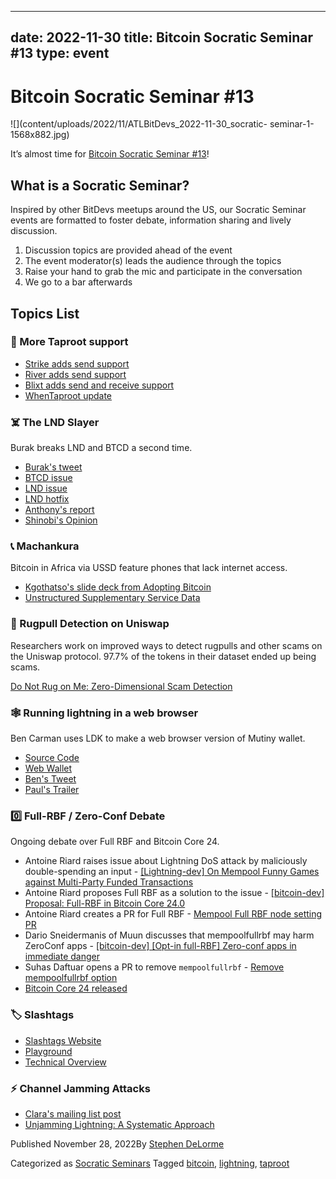
---
date: 2022-11-30
title: Bitcoin Socratic Seminar #13
type: event
---
# Bitcoin Socratic Seminar #13

![](content/uploads/2022/11/ATLBitDevs_2022-11-30_socratic-
seminar-1-1568x882.jpg)

It’s almost time for [Bitcoin Socratic Seminar
#13](https://www.meetup.com/atlantabitdevs/events/289310210/)!

## What is a Socratic Seminar?

Inspired by other BitDevs meetups around the US, our Socratic Seminar events
are formatted to foster debate, information sharing and lively discussion.

  1. Discussion topics are provided ahead of the event
  2. The event moderator(s) leads the audience through the topics
  3. Raise your hand to grab the mic and participate in the conversation
  4. We go to a bar afterwards

## Topics List

### 🥕 More Taproot support

  * [Strike adds send support](https://twitter.com/WhenTaproot/status/1591151451405176832)
  * [River adds send support](https://twitter.com/WhenTaproot/status/1595516874133241856)
  * [Blixt adds send and receive support](https://github.com/hsjoberg/blixt-wallet/releases/tag/v0.6.0)
  * [WhenTaproot update](https://whentaproot.org/#support)

### ☠️ The LND Slayer

Burak breaks LND and BTCD a second time.

  * [Burak's tweet](https://twitter.com/brqgoo/status/1587397646125260802)
  * [BTCD issue](https://github.com/btcsuite/btcd/issues/1906)
  * [LND issue](https://github.com/lightningnetwork/lnd/issues/7096)
  * [LND hotfix](https://github.com/lightningnetwork/lnd/releases/tag/v0.15.4-beta)
  * [Anthony's report](https://twitter.com/ajtowns/status/1587414992961216512)
  * [Shinobi's Opinion](https://bitcoinmagazine.com/technical/exploiting-the-lightning-bug-was-ethical)

### 📞 Machankura

Bitcoin in Africa via USSD feature phones that lack internet access.

  * [Kgothatso's slide deck from Adopting Bitcoin](https://pretalx.com/media/adopting-bitcoin-2022/submissions/TN7E8E/resources/Adopting_Bitcoin_2022-1_SUFmFop.pdf)
  * [Unstructured Supplementary Service Data](https://en.wikipedia.org/wiki/Unstructured_Supplementary_Service_Data)

### 🦄 Rugpull Detection on Uniswap

Researchers work on improved ways to detect rugpulls and other scams on the
Uniswap protocol. 97.7% of the tokens in their dataset ended up being scams.

[Do Not Rug on Me: Zero-Dimensional Scam
Detection](https://arxiv.org/pdf/2201.07220.pdf)

### 🕸 Running lightning in a web browser

Ben Carman uses LDK to make a web browser version of Mutiny wallet.

  * [Source Code](https://github.com/BitcoinDevShop/mutiny-web-poc)
  * [Web Wallet](https://reckless.mutinywallet.com/)
  * [Ben's Tweet](https://twitter.com/benthecarman/status/1595395624010190850)
  * [Paul's Trailer](https://twitter.com/futurepaul/status/1595787240403501056)

### 0️⃣ Full-RBF / Zero-Conf Debate

Ongoing debate over Full RBF and Bitcoin Core 24.

  * Antoine Riard raises issue about Lightning DoS attack by maliciously double-spending an input - [[Lightning-dev] On Mempool Funny Games against Multi-Party Funded Transactions](https://lists.linuxfoundation.org/pipermail/lightning-dev/2021-May/003033.html)
  * Antoine Riard proposes Full RBF as a solution to the issue - [[bitcoin-dev] Proposal: Full-RBF in Bitcoin Core 24.0](https://lists.linuxfoundation.org/pipermail/bitcoin-dev/2021-June/019074.html)
  * Antoine Riard creates a PR for Full RBF - [Mempool Full RBF node setting PR](https://github.com/bitcoin/bitcoin/pull/25353)
  * Dario Sneidermanis of Muun discusses that mempoolfullrbf may harm ZeroConf apps - [[bitcoin-dev] [Opt-in full-RBF] Zero-conf apps in immediate danger](https://lists.linuxfoundation.org/pipermail/bitcoin-dev/2022-October/020980.html)
  * Suhas Daftuar opens a PR to remove `mempoolfullrbf` - [Remove mempoolfullrbf option](https://github.com/bitcoin/bitcoin/pull/26438)
  * [Bitcoin Core 24 released](https://github.com/bitcoin/bitcoin/releases/tag/v24.0)

### 🏷 Slashtags

  * [Slashtags Website](https://slashtags.to/)
  * [Playground](https://slashtags.to/#playground)
  * [Technical Overview](https://slashtags.to/technicals)

### ⚡️ Channel Jamming Attacks

  * [Clara's mailing list post](https://lists.linuxfoundation.org/pipermail/lightning-dev/2022-November/003740.html)
  * [Unjamming Lightning: A Systematic Approach](https://github.com/s-tikhomirov/ln-jamming-simulator/blob/master/unjamming-lightning.pdf)

Published November 28, 2022By [Stephen DeLorme](author/stephen/index.html)

Categorized as [Socratic Seminars](category/socratic-seminars/index.html)
Tagged [bitcoin](tag/bitcoin/index.html),
[lightning](tag/lightning/index.html), [taproot](tag/taproot/index.html)

#
